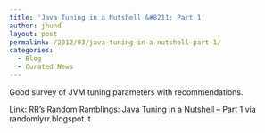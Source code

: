 ```yaml
---
title: 'Java Tuning in a Nutshell &#8211; Part 1'
author: jhund
layout: post
permalink: /2012/03/java-tuning-in-a-nutshell-part-1/
categories:
  - Blog
  - Curated News
---
```

Good survey of JVM tuning parameters with recommendations.

Link: [RR&#8217;s Random Ramblings: Java Tuning in a Nutshell &#8211; Part 1][1] via randomlyrr.blogspot.it

 [1]: http://bit.ly/GQigRh